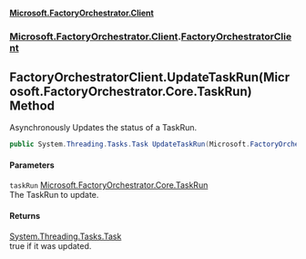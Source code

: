 #### [Microsoft.FactoryOrchestrator.Client](./Microsoft-FactoryOrchestrator-Client.md 'Microsoft.FactoryOrchestrator.Client')
### [Microsoft.FactoryOrchestrator.Client](./Microsoft-FactoryOrchestrator-Client.md 'Microsoft.FactoryOrchestrator.Client').[FactoryOrchestratorClient](./Microsoft-FactoryOrchestrator-Client-FactoryOrchestratorClient.md 'Microsoft.FactoryOrchestrator.Client.FactoryOrchestratorClient')
## FactoryOrchestratorClient.UpdateTaskRun(Microsoft.FactoryOrchestrator.Core.TaskRun) Method
Asynchronously Updates the status of a TaskRun.  
```csharp
public System.Threading.Tasks.Task UpdateTaskRun(Microsoft.FactoryOrchestrator.Core.TaskRun taskRun);
```
#### Parameters
<a name='Microsoft-FactoryOrchestrator-Client-FactoryOrchestratorClient-UpdateTaskRun(Microsoft-FactoryOrchestrator-Core-TaskRun)-taskRun'></a>
`taskRun` [Microsoft.FactoryOrchestrator.Core.TaskRun](/CoreLibrary/Microsoft-FactoryOrchestrator-Core-TaskRun 'Microsoft.FactoryOrchestrator.Core.TaskRun')  
The TaskRun to update.  
  
#### Returns
[System.Threading.Tasks.Task](https://docs.microsoft.com/en-us/dotnet/api/System.Threading.Tasks.Task 'System.Threading.Tasks.Task')  
true if it was updated.  
